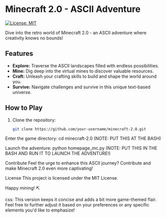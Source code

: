 # Minecraft 2.0 - ASCII Adventure

[![License: MIT](https://img.shields.io/badge/License-MIT-yellow.svg)](https://opensource.org/licenses/MIT)

Dive into the retro world of Minecraft 2.0 - an ASCII adventure where creativity knows no bounds!

## Features

- **Explore:** Traverse the ASCII landscapes filled with endless possibilities.
- **Mine:** Dig deep into the virtual mines to discover valuable resources.
- **Craft:** Unleash your crafting skills to build and shape the world around you.
- **Survive:** Navigate challenges and survive in this unique text-based universe.

## How to Play

1. Clone the repository:
   ```bash
   git clone https://github.com/your-username/minecraft-2.0.git

Enter the game directory: cd minecraft-2.0
(NOTE: PUT THIS AT THE BASH) 

Launch the adventure: python homepage_mc.py
(NOTE: PUT THIS IN THE BASH AND RUN IT TO LAUNCH THE ADVENTURE!)

Contribute
Feel the urge to enhance this ASCII journey? Contribute and make Minecraft 2.0 even more captivating!

License
This project is licensed under the MIT License.

Happy mining! ⛏️

css: 
This version keeps it concise and adds a bit more game-themed flair. Feel free to further adjust it based on your preferences or any specific elements you'd like to emphasize!




